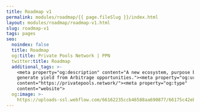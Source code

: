 ```yaml
---
title: Roadmap v1
permalink: modules/roadmap/{{ page.fileSlug }}/index.html
layout: modules/roadmap/roadmap-v1.html
slug: roadmap-v1
tags: pages
seo:
  noindex: false
  title: Roadmap
  og:title: Private Pools Network | PPN
  twitter:title: Roadmap
  additional_tags: >-
    <meta property="og:description" content="A new ecosystem, purpose built to
    generate yield from Arbitrage opportunities."><meta property="og:url"
    content="https://privatepools.network/"><meta property="og:type"
    content="website">
  og:image: >-
    https://uploads-ssl.webflow.com/66162235ccb46588aa690877/66175c42ebc0ce580e5b9283_opengraph.jpg
---
```



